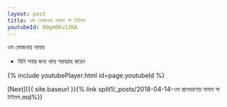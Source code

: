 ```yaml
---
layout: post
title: ওম ভোজনায় নামায গা টাইমস
youtubeId: 0Ogm6Kv2JKA
---
```

 
 
 ওম ভোজনায় নামায  
 
 -  যিনি সবার জন্য খাদ্য সরবরাহ করেন 
 
  
 
  
 
 
 
 
 
 


{% include youtubePlayer.html id=page.youtubeId %}
 
[Next]({{ site.baseurl }}{% link  split1/_posts/2018-04-14-ওম প্রানধারণায় নামায গা টাইমস.md%})
 
